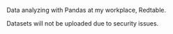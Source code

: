 Data analyzing with Pandas at my workplace, Redtable.

Datasets will not be uploaded due to security issues.
